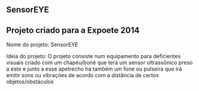SensorEYE
--

Projeto criado para a Expoete 2014
---

Nome do projeto: SensorEYE

Ideia do projeto: O projeto consiste num equipamento para deficientes visuais criado com um chapéu/boné que terá um sensor ultrassônico preso a este e junto a esse apetrecho há também um fone ou pulseira que irá emitir sons ou vibrações de acordo com a distância de certos objetos/obstáculos 
